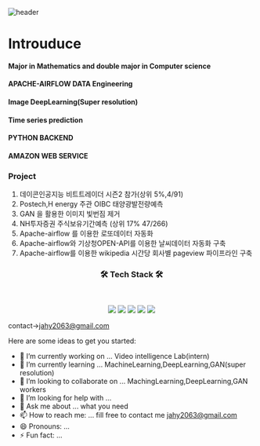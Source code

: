 
![header](https://img.shields.io/badge/<Career>-<JaehyeonJeon>-<blue>)



# Introuduce


#### Major in Mathematics and double major in Computer science
#### APACHE-AIRFLOW DATA Engineering
#### Image DeepLearning(Super resolution)
#### Time series prediction
#### PYTHON BACKEND 
#### AMAZON WEB SERVICE
#### 

### Project
1. 데이콘인공지능 비트트레이더 시즌2 참가(상위 5%,4/91)
2. Postech,H energy 주관 OIBC 태양광발전량예측
3. GAN 을 활용한 이미지 빛번짐 제거
4. NH투자증권 주식보유기간예측 (상위 17% 47/266)
5. Apache-airflow 를 이용한 로또데이터 자동화  
6. Apache-airflow와 기상청OPEN-API를 이용한 날씨데이터 자동화 구축
7. Apache-airflow를 이용한 wikipedia 시간당 회사별 pageview 파이프라인 구축 
<h3 align="center"><b>🛠 Tech Stack 🛠</b></h3>
</br>
<p align="center">
<img src="https://img.shields.io/badge/Python-3776AB?style=for-the-badge&logo=Python&logoColor=white">
<img src="https://img.shields.io/badge/Apache Airflow-017CEE?style=for-the-badge&logo=MYSQL&logoColor=white">
<img src="https://img.shields.io/badge/Tensorflow-FF7300?style=for-the-badge&logo=Tensorflow&logoColor=white">
<img src="https://img.shields.io/badge/Amazon AWS-569A31?style=for-the-badge&logo=Amazon AWS&logoColor=white">
<img src="https://img.shields.io/badge/MYSQL-4479A1?style=for-the-badge&logo=MYSQL&logoColor=white">





contact->jahy2063@gmail.com




 
Here are some ideas to get you started:

- 🔭 I’m currently working on ...          Video intelligence Lab(intern)
- 🌱 I’m currently learning ...            MachineLearning,DeepLearning,GAN(super resolution)
- 👯 I’m looking to collaborate on ...     MachingLearning,DeepLearning,GAN workers
- 🤔 I’m looking for help with ...            
- 💬 Ask me about ... what you need           
- 📫 How to reach me: ...                  fill free to contact me  jahy2063@gmail.com
- 😄 Pronouns: ...                       
- ⚡ Fun fact: ...                             


